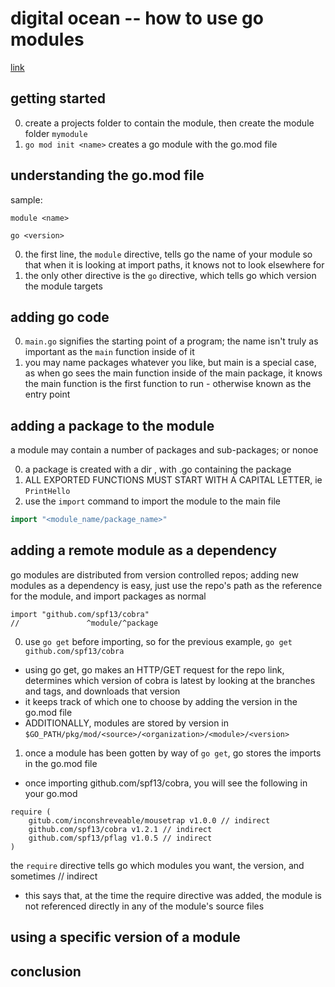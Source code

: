 # digital ocean -- how to use go modules
[link](https://www.digitalocean.com/community/tutorials/how-to-use-go-modules)

## getting started

0. create a projects folder to contain the module, then create the module folder `mymodule`
1. `go mod init <name>` creates a go module <name> with the go.mod file

## understanding the go.mod file

sample:

```
module <name>

go <version>
```

0. the first line, the `module` directive, tells go the name of your module so that when it is looking at import paths, it knows not to look elsewhere for <name>
1. the only other directive is the `go` directive, which tells go which version the module targets

## adding go code

0. `main.go` signifies the starting point of a program; the name isn't truly as important as the `main` function inside of it
1. you may name packages whatever you like, but main is a special case, as when go sees the main function inside of the main package, it knows the main function is the first function to run - otherwise known as the entry point

## adding a package to the module

a module may contain a number of packages and sub-packages; or nonoe

0. a package is created with a dir <name>, with <name>.go containing the package <name>
1. ALL EXPORTED FUNCTIONS MUST START WITH A CAPITAL LETTER, ie `PrintHello`
2. use the `import` command to import the module to the main file

```main.go
import "<module_name/package_name>"
```

## adding a remote module as a dependency

go modules are distributed from version controlled repos; adding new modules as a dependency is easy, just use the repo's path as the reference for the module, and import packages as normal

```
import "github.com/spf13/cobra"
//               ^module/^package
```

0. use `go get` before importing, so for the previous example, `go get github.com/spf13/cobra`
- using go get, go makes an HTTP/GET request for the repo link, determines which version of cobra is latest by looking at the branches and tags, and downloads that version
- it keeps track of which one to choose by adding the version in the go.mod file
- ADDITIONALLY, modules are stored by version in `$GO_PATH/pkg/mod/<source>/<organization>/<module>/<version>`
1. once a module has been gotten by way of `go get`, go stores the imports in the go.mod file
- once importing github.com/spf13/cobra, you will see the following in your go.mod

```
require (
	gitub.com/inconshreveable/mousetrap v1.0.0 // indirect
	github.com/spf13/cobra v1.2.1 // indirect
	github.com/spf13/pflag v1.0.5 // indirect
)
```

the `require` directive tells go which modules you want, the version, and sometimes // indirect
- this says that, at the time the require directive was added, the module is not referenced directly in any of the module's source files

## using a specific version of a module



## conclusion










